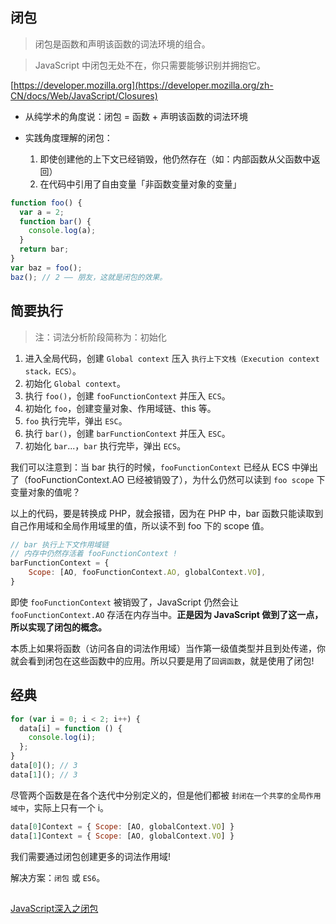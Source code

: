 ## 闭包

> 闭包是函数和声明该函数的词法环境的组合。

> JavaScript 中闭包无处不在，你只需要能够识别并拥抱它。

[https://developer.mozilla.org](https://developer.mozilla.org/zh-CN/docs/Web/JavaScript/Closures)

* 从纯学术的角度说：闭包 = 函数 + 声明该函数的词法环境

* 实践角度理解的闭包：

  1. 即使创建他的上下文已经销毁，他仍然存在（如：内部函数从父函数中返回）
  2. 在代码中引用了自由变量「非函数变量对象的变量」


```js
function foo() {
  var a = 2;
  function bar() {
    console.log(a);
  }
  return bar;
}
var baz = foo();
baz(); // 2 —— 朋友，这就是闭包的效果。
```

## 简要执行

> 注：词法分析阶段简称为：初始化

1. 进入全局代码，创建 `Global context` 压入 `执行上下文栈（Execution context stack，ECS）`。
2. 初始化 `Global context`。
3. 执行 `foo()`，创建 `fooFunctionContext` 并压入 `ECS`。
4. 初始化 `foo`，创建变量对象、作用域链、this 等。
5. `foo` 执行完毕，弹出 `ESC`。
6. 执行 `bar()`，创建 `barFunctionContext` 并压入 `ESC`。
7. 初始化 `bar`...，`bar` 执行完毕，弹出 `ECS`。

我们可以注意到：当 bar 执行的时候，`fooFunctionContext` 已经从 ECS 中弹出了（fooFunctionContext.AO 已经被销毁了），为什么仍然可以读到 `foo scope` 下变量对象的值呢？

以上的代码，要是转换成 PHP，就会报错，因为在 PHP 中，bar 函数只能读取到自己作用域和全局作用域里的值，所以读不到 foo 下的 scope 值。

```js
// bar 执行上下文作用域链
// 内存中仍然存活着 fooFunctionContext !
barFunctionContext = {
    Scope: [AO, fooFunctionContext.AO, globalContext.VO],
}
```

即使 `fooFunctionContext` 被销毁了，JavaScript 仍然会让 `fooFunctionContext.AO` 存活在内存当中。**正是因为 JavaScript 做到了这一点，所以实现了闭包的概念。**

本质上如果将函数（访问各自的词法作用域）当作第一级值类型并且到处传递，你就会看到闭包在这些函数中的应用。所以只要是用了`回调函数`，就是使用了闭包!

## 经典

```js
for (var i = 0; i < 2; i++) {
  data[i] = function () {
    console.log(i);
  };
}
data[0](); // 3
data[1](); // 3
```

尽管两个函数是在各个迭代中分别定义的，但是他们都被 `封闭在一个共享的全局作用域中`，实际上只有一个 i。

```js
data[0]Context = { Scope: [AO, globalContext.VO] }
data[1]Context = { Scope: [AO, globalContext.VO] }
```

我们需要通过闭包创建更多的词法作用域!

解决方案：`闭包` 或 `ES6`。



##

[JavaScript深入之闭包](https://github.com/mqyqingfeng/Blog/issues/9)

